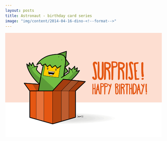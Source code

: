 ```yaml
---
layout: posts
title: Astronaut - birthday card series
image: "img/content/2014-04-16-dino-<!--format-->"
---
```


<img src="/img/content/2014-04-16-dino-960x640.png"
     class="img-rounded
            img-responsive
            post-img">